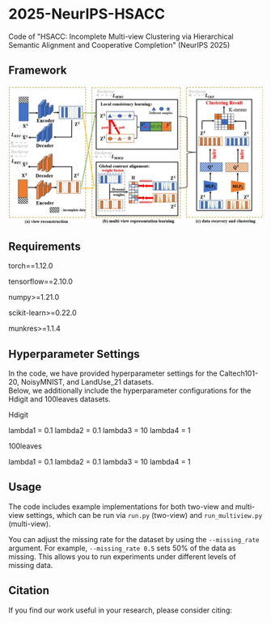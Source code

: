 # 2025-NeurIPS-HSACC
Code of "HSACC: Incomplete Multi-view Clustering via Hierarchical Semantic Alignment and Cooperative Completion" (NeurIPS 2025)
## Framework
![HSACC Framework](figure/framework.jpg)
## Requirements

torch==1.12.0  

tensorflow==2.10.0  

numpy>=1.21.0  

scikit-learn>=0.22.0  

munkres>=1.1.4
## Hyperparameter Settings
In the code, we have provided hyperparameter settings for the Caltech101-20, NoisyMNIST, and LandUse_21 datasets.  
Below, we additionally include the hyperparameter configurations for the Hdigit and 100leaves datasets.

Hdigit

lambda1 = 0.1
lambda2 = 0.1
lambda3 = 10
lambda4 = 1

100leaves

lambda1 = 0.1
lambda2 = 0.1
lambda3 = 10
lambda4 = 1
## Usage
The code includes example implementations for both two-view and multi-view settings, which can be run via `run.py` (two-view) and `run_multiview.py` (multi-view).

You can adjust the missing rate for the dataset by using the `--missing_rate` argument. For example, `--missing_rate 0.5` sets 50% of the data as missing. This allows you to run experiments under different levels of missing data.
## Citation
If you find our work useful in your research, please consider citing:
